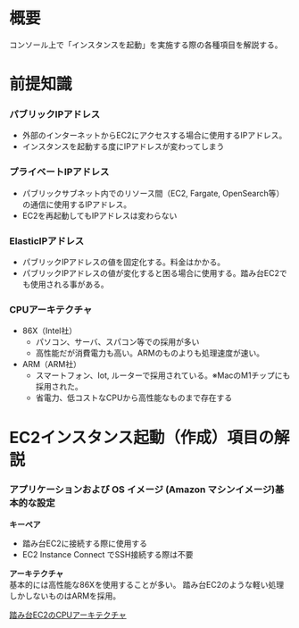# 概要
コンソール上で「インスタンスを起動」を実施する際の各種項目を解説する。  

# 前提知識
### パブリックIPアドレス
- 外部のインターネットからEC2にアクセスする場合に使用するIPアドレス。
- インスタンスを起動する度にIPアドレスが変わってしまう

### プライベートIPアドレス
- パブリックサブネット内でのリソース間（EC2, Fargate, OpenSearch等）の通信に使用するIPアドレス。
- EC2を再起動してもIPアドレスは変わらない
  
### ElasticIPアドレス
- パブリックIPアドレスの値を固定化する。料金はかかる。
- パブリックIPアドレスの値が変化すると困る場合に使用する。踏み台EC2でも使用される事がある。

### CPUアーキテクチャ
- 86X（Intel社）
  - パソコン、サーバ、スパコン等での採用が多い
  - 高性能だが消費電力も高い。ARMのものよりも処理速度が速い。
- ARM（ARM社）
  - スマートフォン、Iot, ルーターで採用されている。※MacのM1チップにも採用された。
  - 省電力、低コストなCPUから高性能なものまで存在する

# EC2インスタンス起動（作成）項目の解説
### アプリケーションおよび OS イメージ (Amazon マシンイメージ)基本的な設定

**キーペア**  
- 踏み台EC2に接続する際に使用する
- EC2 Instance Connect でSSH接続する際は不要

**アーキテクチャ**  
基本的には高性能な86Xを使用することが多い。
踏み台EC2のような軽い処理しかしないものはARMを採用。

[踏み台EC2のCPUアーキテクチャ](https://www.skyarch.net/blog/aws-ec2%E3%81%A7arm64%E3%81%AE%E5%90%91%E3%81%8D%E4%B8%8D%E5%90%91%E3%81%8D%E3%81%AB%E3%81%A4%E3%81%84%E3%81%A6/)

